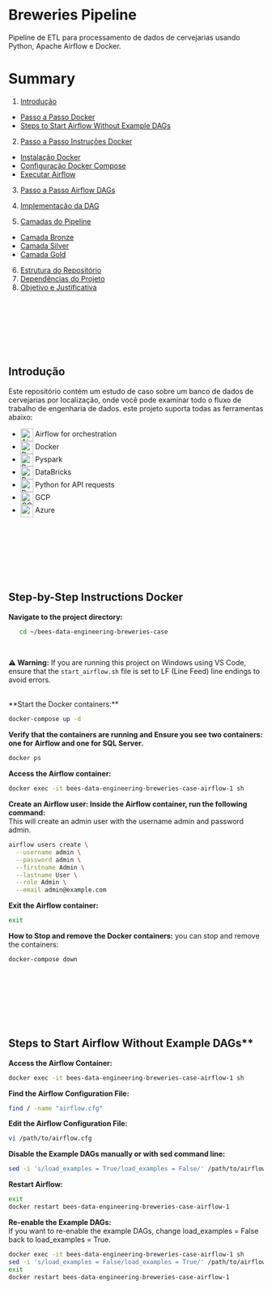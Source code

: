 # Breweries Pipeline
Pipeline de ETL para processamento de dados de cervejarias usando Python, Apache Airflow e Docker.

# Summary
1. [Introdução](#Introdução)
- [Passo a Passo Docker](#step-by-step-instructions-docker)
- [Steps to Start Airflow Without Example DAGs](#steps-to-start-airflow-without-example-dags)

2. [Passo a Passo Instruções Docker](#Passo-a-Passo-Instruções-Docker)
 - [Instalação Docker](#Instalação-Docker)
 - [Configuração Docker Compose](#Configuração-Docker-Compose)
 - [Executar Airflow](#Executar-Airflow)

3. [Passo a Passo Airflow DAGs](#Passo-a-Passo-Airflow-DAGs)
4. [Implementação da DAG](#Implementação-da-DAG)

5. [Camadas do Pipeline](#Camadas-do-Pipeline)
 - [Camada Bronze](#Camada-Bronze)
 - [Camada Silver](#Camada-Silver)
 - [Camada Gold](#Camada-Gold)

6. [Estrutura do Repositório](#Estrutura-do-Repositório)
7. [Dependências do Projeto](#Dependências-do-Projeto)
8. [Objetivo e Justificativa](#Objetivo-e-Justificativa)

</br></br></br></br></br></br>

## Introdução
Este repositório contém um estudo de caso sobre um banco de dados de cervejarias por localização, onde você pode examinar todo o fluxo de trabalho de engenharia de dados. este projeto suporta todas as ferramentas abaixo:

- <img src="https://static-00.iconduck.com/assets.00/airflow-icon-512x512-tpr318yf.png" alt="Airflow" width="25" style="vertical-align: middle;"/>  Airflow for orchestration
- <img src="https://www.docker.com/wp-content/uploads/2022/03/vertical-logo-monochromatic.png" alt="Docker" width="25" style="vertical-align: middle;"/>  Docker
- <img src="https://upload.wikimedia.org/wikipedia/commons/f/f3/Apache_Spark_logo.svg" alt="Pyspark" width="25" style="vertical-align: middle;"/>  Pyspark
- <img src="https://upload.wikimedia.org/wikipedia/commons/6/63/Databricks_Logo.png" alt="Databricks" width="25" style="vertical-align: middle;"/>  DataBricks
- <img src="https://img.icons8.com/?size=100&id=13441&format=png&color=000000" alt="Python" width="25" style="vertical-align: middle;"/>  Python for API requests
- <img src="https://img.icons8.com/?size=100&id=WHRLQdbEXQ16&format=png&color=000000" alt="GCP" width="25" style="vertical-align: middle;"/>  GCP
- <img src="https://img.icons8.com/?size=96&id=ThrCWrDxDa0v&format=png" lt="Azure" width="25" style="vertical-align: middle;"/> Azure



</br></br></br></br></br></br>
## Step-by-Step Instructions Docker
**Navigate to the project directory:**

```bash
   cd ~/bees-data-engineering-breweries-case
```
</br>


**⚠️ Warning:**
If you are running this project on Windows using VS Code, ensure that the `start_airflow.sh` file is set to LF (Line Feed) line endings to avoid errors.

</br>
**Start the Docker containers:**

```bash
docker-compose up -d
```

**Verify that the containers are running and Ensure you see two containers: one for Airflow and one for SQL Server.**

```bash
docker ps
```

**Access the Airflow container:**

```bash
docker exec -it bees-data-engineering-breweries-case-airflow-1 sh
```

**Create an Airflow user: Inside the Airflow container, run the following command:**
<br/>
This will create an admin user with the username admin and password admin.
```bash
airflow users create \
  --username admin \
  --password admin \
  --firstname Admin \
  --lastname User \
  --role Admin \
  --email admin@example.com
```

**Exit the Airflow container:**
```bash
exit
```

**How to Stop and remove the Docker containers:**
you can stop and remove the containers:

```bash
docker-compose down
```
</br></br></br></br></br></br>
## Steps to Start Airflow Without Example DAGs**
**Access the Airflow Container:**
```bash
docker exec -it bees-data-engineering-breweries-case-airflow-1 sh
```
**Find the Airflow Configuration File:**
```bash
find / -name "airflow.cfg"
```
**Edit the Airflow Configuration File:**
```bash
vi /path/to/airflow.cfg
```
**Disable the Example DAGs manually or with sed command line:**
```bash
sed -i 's/load_examples = True/load_examples = False/' /path/to/airflow.cfg
```

**Restart Airflow:**
```bash
exit
docker restart bees-data-engineering-breweries-case-airflow-1
```


**Re-enable the Example DAGs:**
</br>
If you want to re-enable the example DAGs, change load_examples = False back to load_examples = True.

```bash
docker exec -it bees-data-engineering-breweries-case-airflow-1 sh
sed -i 's/load_examples = False/load_examples = True/' /path/to/airflow.cfg
exit
docker restart bees-data-engineering-breweries-case-airflow-1
```
